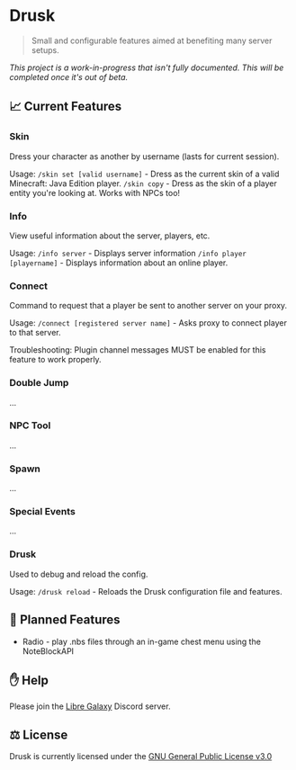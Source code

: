 # Drusk
> Small and configurable features aimed at benefiting many server setups.

*This project is a work-in-progress that isn't fully documented. This will be completed once it's out of beta.*

## 📈 Current Features
### Skin
Dress your character as another by username (lasts for current session).

Usage:
`/skin set [valid username]` - Dress as the current skin of a valid Minecraft: Java Edition player.
`/skin copy` - Dress as the skin of a player entity you're looking at. Works with NPCs too!

### Info
View useful information about the server, players, etc.

Usage:
`/info server` - Displays server information
`/info player [playername]` - Displays information about an online player.

### Connect
Command to request that a player be sent to another server on your proxy.

Usage:
`/connect [registered server name]` - Asks proxy to connect player to that server.

Troubleshooting:
Plugin channel messages MUST be enabled for this feature to work properly.

### Double Jump
...

### NPC Tool
...

### Spawn
...

### Special Events
...

### Drusk
Used to debug and reload the config.

Usage:
`/drusk reload` - Reloads the Drusk configuration file and features.

## 📝 Planned Features
- Radio - play .nbs files through an in-game chest menu using the NoteBlockAPI

## ✋ Help
Please join the [Libre Galaxy](https://discord.gg/86qJJHtDgT) Discord server.

## ⚖️ License
Drusk is currently licensed under the [GNU General Public License v3.0](LICENSE)
